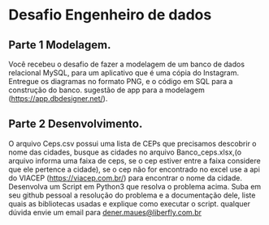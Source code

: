 # Desafio Engenheiro de dados
## Parte 1 Modelagem.
Você recebeu o desafio de fazer a modelagem de um banco de dados relacional MySQL, para um aplicativo que é uma cópia do Instagram. Entregue os diagramas no formato PNG, e o código em SQL para a construção do banco. sugestão de app para a modelagem (https://app.dbdesigner.net/).
## Parte 2 Desenvolvimento.
O arquivo Ceps.csv possui uma lista de CEPs que precisamos descobrir o nome das cidades, busque as cidades no arquivo Banco_ceps.xlsx,(o arquivo informa uma faixa de ceps, se o cep estiver entre a faixa considere que ele pertence a cidade), se o cep não for encontrado no excel use a api do VIACEP (https://viacep.com.br/) para encontrar o nome da cidade. Desenvolva um Script em Python3 que resolva o problema acima. 
Suba em seu github pessoal a resolução do problema e a documentação dele, liste quais as bibliotecas usadas e explique como executar o script.
qualquer dúvida envie um email para dener.maues@liberfly.com.br


